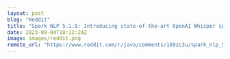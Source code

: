 ```yaml
---
layout: post
blog: "Reddit"
title: "Spark NLP 5.1.0: Introducing state-of-the-art OpenAI Whisper speech-to-text, OpenAI Embeddings and Completion transformers, MPNet text embeddings, ONNX support for E5 text embeddings, new multi-lingual BART Zero-Shot text classification, and much more!"
date: 2023-09-04T18:12:24Z
image: images/reddit.png
remote_url: "https://www.reddit.com/r/java/comments/169zc3u/spark_nlp_510_introducing_stateoftheart_openai/"
---
```

